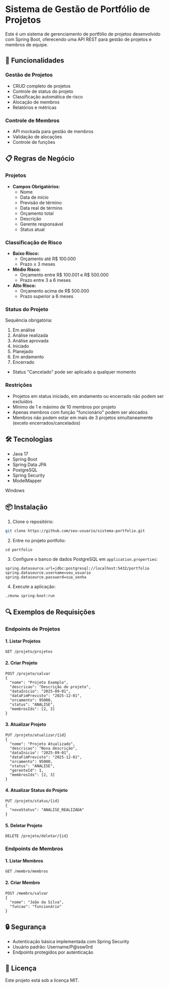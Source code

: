 # Sistema de Gestão de Portfólio de Projetos

Este é um sistema de gerenciamento de portfólio de projetos desenvolvido com Spring Boot, oferecendo uma API REST para gestão de projetos e membros de equipe.

## 🚀 Funcionalidades

### Gestão de Projetos
- CRUD completo de projetos
- Controle de status do projeto
- Classificação automática de risco
- Alocação de membros
- Relatórios e métricas

### Controle de Membros
- API mockada para gestão de membros
- Validação de alocações
- Controle de funções

## 📋 Regras de Negócio

### Projetos
- **Campos Obrigatórios:**
  - Nome
  - Data de início
  - Previsão de término
  - Data real de término
  - Orçamento total
  - Descrição
  - Gerente responsável
  - Status atual

### Classificação de Risco
- **Baixo Risco:**
  - Orçamento até R$ 100.000
  - Prazo ≤ 3 meses
- **Médio Risco:**
  - Orçamento entre R$ 100.001 e R$ 500.000
  - Prazo entre 3 a 6 meses
- **Alto Risco:**
  - Orçamento acima de R$ 500.000
  - Prazo superior a 6 meses

### Status do Projeto
Sequência obrigatória:
1. Em análise
2. Análise realizada
3. Análise aprovada
4. Iniciado
5. Planejado
6. Em andamento
7. Encerrado
- Status "Cancelado" pode ser aplicado a qualquer momento

### Restrições
- Projetos em status iniciado, em andamento ou encerrado não podem ser excluídos
- Mínimo de 1 e máximo de 10 membros por projeto
- Apenas membros com função "funcionário" podem ser alocados
- Membros não podem estar em mais de 3 projetos simultaneamente (exceto encerrados/cancelados)

## 🛠️ Tecnologias

- Java 17
- Spring Boot
- Spring Data JPA
- PostgreSQL
- Spring Security
- ModelMapper

Windows
## 📦 Instalação

1. Clone o repositório:
```bash
git clone https://github.com/seu-usuario/sistema-portfolio.git
```
2. Entre no projeto portfolio:
```
cd portfolio
```

3. Configure o banco de dados PostgreSQL em `application.properties`:
```properties
spring.datasource.url=jdbc:postgresql://localhost:5432/portfolio
spring.datasource.username=seu_usuario
spring.datasource.password=sua_senha
```

4. Execute a aplicação:
```bash
./mvnw spring-boot:run
```

## 🔍 Exemplos de Requisições

### Endpoints de Projetos

#### 1. Listar Projetos
```http
GET /projeto/projetos
```

#### 2. Criar Projeto
```http
POST /projeto/salvar
{
  "nome": "Projeto Exemplo",
  "descricao": "Descrição do projeto",
  "dataInicio": "2025-09-01",
  "dataFimPrevisto": "2025-12-01",
  "orcamento": 95000,
  "status": "ANALISE",
  "membrosIds": [2, 3]
}
```

#### 3. Atualizar Projeto
```http
PUT /projeto/atualizar/{id}
{
  "nome": "Projeto Atualizado",
  "descricao": "Nova descrição",
  "dataInicio": "2025-09-01",
  "dataFimPrevisto": "2025-12-01",
  "orcamento": 95000,
  "status": "ANALISE",
  "gerenteId": 1,
  "membrosIds": [2, 3]
}
```

#### 4. Atualizar Status do Projeto
```http
PUT /projeto/status/{id}
{
  "novoStatus": "ANALISE_REALIZADA"
}
```

#### 5. Deletar Projeto
```http
DELETE /projeto/deletar/{id}
```

### Endpoints de Membros

#### 1. Listar Membros
```http
GET /membro/membros
```

#### 2. Criar Membro
```http
POST /membro/salvar
{
  "nome": "João da Silva",
  "funcao": "funcionário"
}
```

## 🔒 Segurança

- Autenticação básica implementada com Spring Security
- Usuário padrão: Username/P@ssw0rd
- Endpoints protegidos por autenticação

## 📝 Licença

Este projeto está sob a licença MIT.
